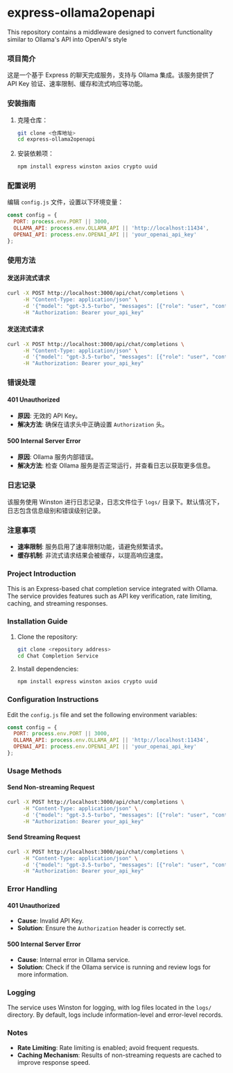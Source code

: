 # express-ollama2openapi
This repository contains a middleware designed to convert functionality similar to Ollama's API into OpenAI's style


### 项目简介
这是一个基于 Express 的聊天完成服务，支持与 Ollama 集成。该服务提供了 API Key 验证、速率限制、缓存和流式响应等功能。

### 安装指南
1. 克隆仓库：
   ```bash
   git clone <仓库地址>
   cd express-ollama2openapi
   ```
2. 安装依赖项：
   ```bash
   npm install express winston axios crypto uuid
   ```

### 配置说明
编辑 `config.js` 文件，设置以下环境变量：
```javascript
const config = {
  PORT: process.env.PORT || 3000,
  OLLAMA_API: process.env.OLLAMA_API || 'http://localhost:11434',
  OPENAI_API: process.env.OPENAI_API || 'your_openai_api_key'
};
```

### 使用方法
#### 发送非流式请求
```bash
curl -X POST http://localhost:3000/api/chat/completions \
     -H "Content-Type: application/json" \
     -d '{"model": "gpt-3.5-turbo", "messages": [{"role": "user", "content": "Hello!"}]}' \
     -H "Authorization: Bearer your_api_key"
```

#### 发送流式请求
```bash
curl -X POST http://localhost:3000/api/chat/completions \
     -H "Content-Type: application/json" \
     -d '{"model": "gpt-3.5-turbo", "messages": [{"role": "user", "content": "Hello!"}], "stream": true}' \
     -H "Authorization: Bearer your_api_key"
```

### 错误处理
#### 401 Unauthorized
- **原因**: 无效的 API Key。
- **解决方法**: 确保在请求头中正确设置 `Authorization` 头。

#### 500 Internal Server Error
- **原因**: Ollama 服务内部错误。
- **解决方法**: 检查 Ollama 服务是否正常运行，并查看日志以获取更多信息。

### 日志记录
该服务使用 Winston 进行日志记录，日志文件位于 `logs/` 目录下。默认情况下，日志包含信息级别和错误级别记录。

### 注意事项
- **速率限制**: 服务启用了速率限制功能，请避免频繁请求。
- **缓存机制**: 非流式请求结果会被缓存，以提高响应速度。

### Project Introduction
This is an Express-based chat completion service integrated with Ollama. The service provides features such as API key verification, rate limiting, caching, and streaming responses.

### Installation Guide
1. Clone the repository:
   ```bash
   git clone <repository address>
   cd Chat Completion Service
   ```
2. Install dependencies:
   ```bash
   npm install express winston axios crypto uuid
   ```

### Configuration Instructions
Edit the `config.js` file and set the following environment variables:
```javascript
const config = {
  PORT: process.env.PORT || 3000,
  OLLAMA_API: process.env.OLLAMA_API || 'http://localhost:11434',
  OPENAI_API: process.env.OPENAI_API || 'your_openai_api_key'
};
```

### Usage Methods
#### Send Non-streaming Request
```bash
curl -X POST http://localhost:3000/api/chat/completions \
     -H "Content-Type: application/json" \
     -d '{"model": "gpt-3.5-turbo", "messages": [{"role": "user", "content": "Hello!"}]}' \
     -H "Authorization: Bearer your_api_key"
```

#### Send Streaming Request
```bash
curl -X POST http://localhost:3000/api/chat/completions \
     -H "Content-Type: application/json" \
     -d '{"model": "gpt-3.5-turbo", "messages": [{"role": "user", "content": "Hello!"}], "stream": true}' \
     -H "Authorization: Bearer your_api_key"
```

### Error Handling
#### 401 Unauthorized
- **Cause**: Invalid API Key.
- **Solution**: Ensure the `Authorization` header is correctly set.

#### 500 Internal Server Error
- **Cause**: Internal error in Ollama service.
- **Solution**: Check if the Ollama service is running and review logs for more information.

### Logging
The service uses Winston for logging, with log files located in the `logs/` directory. By default, logs include information-level and error-level records.

### Notes
- **Rate Limiting**: Rate limiting is enabled; avoid frequent requests.
- **Caching Mechanism**: Results of non-streaming requests are cached to improve response speed.
